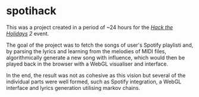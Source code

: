 # spotihack

This was a project created in a period of ~24 hours for the *[Hack the Holidays](https://hacktheholidays.io/) 2* event.

The goal of the project was to fetch the songs of user's Spotify playlisti and, by parsing the lyrics and learning from the melodies of MIDI files, algorithmically generate a new song with influence, which would then be played back in the browser with a WebGL visualiser and interface.

In the end, the result was not as cohesive as this vision but several of the individual parts were well formed, such as Spotify integration, a WebGL interface and lyrics generation utilising markov chains.
